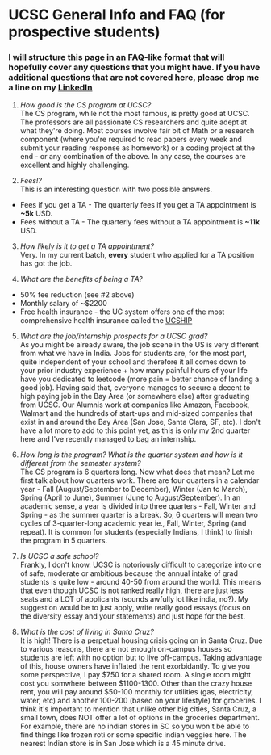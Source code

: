 # UCSC General Info and FAQ (for prospective students)

### I will structure this page in an FAQ-like format that will hopefully cover any questions that you might have. If you have additional questions that are not covered here, please drop me a line on my [LinkedIn](https://www.linkedin.com/in/mishra-aakash/)

1. *How good is the CS program at UCSC?*  
The CS program, while not the most famous, is pretty good at UCSC. The professors are all passionate CS researchers and quite adept at what they're doing. Most courses involve fair bit of Math or a research component (where you're required to read papers every week and submit your reading response as homework) or a coding project at the end - or any combination of the above. In any case, the courses are excellent and highly challenging.

2. *Fees!?*  
This is an interesting question with two possible answers.  
- Fees if you get a TA - The quarterly fees if you get a TA appointment is **~5k** USD. 
- Fees without a TA - The quarterly fees without a TA appointment is **~11k** USD. 

3. *How likely is it to get a TA appointment?*  
Very. In my current batch, **every** student who applied for a TA position has got the job.

4. *What are the benefits of being a TA?*  
- 50% fee reduction (see #2 above)
- Monthly salary of ~$2200 
- Free health insurance - the UC system offers one of the most comprehensive health insurance called the [UCSHIP](https://www.ucop.edu/ucship/)  


5. *What are the job/internship prospects for a UCSC grad?*  
As you might be already aware, the job scene in the US is very different from what we have in India. Jobs for students are, for the most part, quite independent of your school and therefore it all comes down to your prior industry experience + how many painful hours of your life have you dedicated to leetcode (more pain = better chance of landing a good job). Having said that, everyone manages to secure a decent to high paying job in the Bay Area (or somewhere else) after graduating from UCSC. Our Alumnis work at companies like Amazon, Facebook, Walmart and the hundreds of start-ups and mid-sized companies that exist in and around the Bay Area (San Jose, Santa Clara, SF, etc). I don't have a lot more to add to this point yet, as this is only my 2nd quarter here and I've recently managed to bag an internship. 

6. *How long is the program? What is the quarter system and how is it different from the semester system?*  
The CS program is 6 quarters long. Now what does that mean? Let me first talk about how quarters work. There are four quarters in a calendar year - Fall (August/September to December), Winter (Jan to March), Spring (April to June), Summer (June to August/September). In an academic sense, a year is divided into three quarters - Fall, Winter and Spring - as the summer quarter is a break. So, 6 quarters will mean two cycles of 3-quarter-long academic year ie., Fall, Winter, Spring (and repeat). It is common for students (especially Indians, I think) to finish the program in 5 quarters.  

7. *Is UCSC a safe school?*  
Frankly, I don't know. UCSC is notoriously difficult to categorize into one of safe, moderate or ambitious because the annual intake of grad students is quite low - around 40-50 from around the world. This means that even though UCSC is not ranked really high, there are just less seats and a LOT of applicants (sounds awfully lot like india, no?). My suggestion would be to just apply, write really good essays (focus on the diversity essay and your statements) and just hope for the best.  

8. *What is the cost of living in Santa Cruz?*  
It is high! There is a perpetual housing crisis going on in Santa Cruz. Due to various reasons, there are not enough on-campus houses so students are left with no option but to live off-campus. Taking advantage of this, house owners have inflated the rent exorbidantly. To give you some perspective, I pay $750 for a shared room. A single room might cost you somwhere between $1100-1300. Other than the crazy house rent, you will pay around $50-100 monthly for utilities (gas, electricity, water, etc) and another 100-200 (based on your lifestyle) for groceries. I think it's important to mention that unlike other big cities, Santa Cruz, a small town, does NOT offer a lot of options in the groceries department. For example, there are no indian stores in SC so you won't be able to find things like frozen roti or some specific indian veggies here. The nearest Indian store is in San Jose which is a 45 minute drive.
